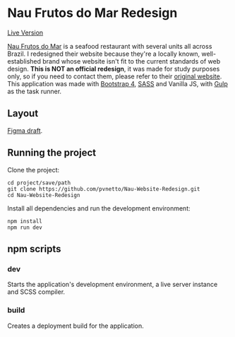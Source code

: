 # Nau Frutos do Mar Redesign

[Live Version](https://nau-restaurante.herokuapp.com/)

[Nau Frutos do Mar](http://site.naufrutosdomar.com.br/) is a seafood restaurant with several units all across Brazil. I redesigned their website because they're a locally known, well-established brand whose website isn't fit to the current standards of web design. **This is NOT an official redesign**, it was made for study purposes only, so if you need to contact them, please refer to their [original website](http://site.naufrutosdomar.com.br/). This application was made with [Bootstrap 4](https://getbootstrap.com.br/docs/4.1/getting-started/introduction/), [SASS](https://sass-lang.com/) and Vanilla JS, with [Gulp](https://gulpjs.com/) as the task runner.

## Layout

[Figma draft](https://www.figma.com/file/YVdd1pE3gtlDp7tZJlnwrtD1/Local-Restaurant-Site).

## Running the project

Clone the project:

```
cd project/save/path
git clone https://github.com/pvnetto/Nau-Website-Redesign.git
cd Nau-Website-Redesign
```

Install all dependencies and run the development environment:

```
npm install
npm run dev
```

## npm scripts

### dev
Starts the application's development environment, a live server instance and SCSS compiler.

### build
Creates a deployment build for the application.
